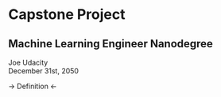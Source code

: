 # Capstone Project
## Machine Learning Engineer Nanodegree
Joe Udacity  
December 31st, 2050

-> Definition <-
